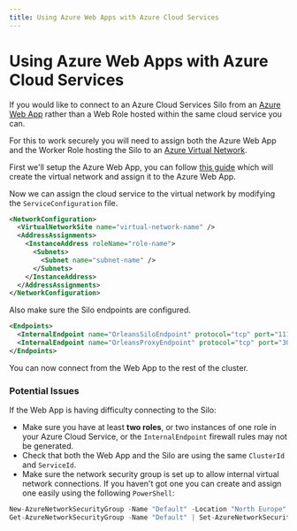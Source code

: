 ```yaml
---
title: Using Azure Web Apps with Azure Cloud Services
---
```


# Using Azure Web Apps with Azure Cloud Services

If you would like to connect to an Azure Cloud Services Silo from an [Azure Web App](http://azure.microsoft.com/en-gb/services/app-service/web/) rather than a Web Role hosted within the same cloud service you can.

For this to work securely you will need to assign both the Azure Web App and the Worker Role hosting the Silo to an [Azure Virtual Network](http://azure.microsoft.com/en-gb/services/virtual-network/).

First we'll setup the Azure Web App, you can follow [this guide](https://azure.microsoft.com/en-us/blog/azure-websites-virtual-network-integration/) which will create the virtual network and assign it to the Azure Web App.

Now we can assign the cloud service to the virtual network by modifying the `ServiceConfiguration` file.

``` xml
<NetworkConfiguration>
  <VirtualNetworkSite name="virtual-network-name" />
  <AddressAssignments>
    <InstanceAddress roleName="role-name">
      <Subnets>
        <Subnet name="subnet-name" />
      </Subnets>
    </InstanceAddress>
  </AddressAssignments>
</NetworkConfiguration>
```

Also make sure the Silo endpoints are configured.

``` xml
<Endpoints>
  <InternalEndpoint name="OrleansSiloEndpoint" protocol="tcp" port="11111" />
  <InternalEndpoint name="OrleansProxyEndpoint" protocol="tcp" port="30000" />
</Endpoints>
```

You can now connect from the Web App to the rest of the cluster.

### Potential Issues

If the Web App is having difficulty connecting to the Silo:

* Make sure you have at least **two roles**, or two instances of one role in your Azure Cloud Service, or the `InternalEndpoint` firewall rules may not be generated.
* Check that both the Web App and the Silo are using the same `ClusterId` and `ServiceId`.
* Make sure the network security group is set up to allow internal virtual network connections. If you haven't got one you can create and assign one easily using the following `PowerShell`:

``` c
New-AzureNetworkSecurityGroup -Name "Default" -Location "North Europe"
Get-AzureNetworkSecurityGroup -Name "Default" | Set-AzureNetworkSecurityGroupToSubnet -VirtualNetworkName "virtual-network-name" -SubnetName "subnet-name"
```
